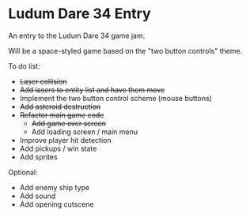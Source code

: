 # Ludum Dare 34 Entry
An entry to the Ludum Dare 34 game jam.

Will be a space-styled game based on the "two button controls" theme.

To do list: 
- ~~Laser collision~~
- ~~Add lasers to entity list and have them move~~
- Implement the two button control scheme (mouse buttons)
- ~~Add asteroid destruction~~
- ~~Refactor main game code~~
  - ~~Add game over screen~~
  - Add loading screen / main menu
- Improve player hit detection
- Add pickups / win state
- Add sprites

Optional:
- Add enemy ship type
- Add sound
- Add opening cutscene
